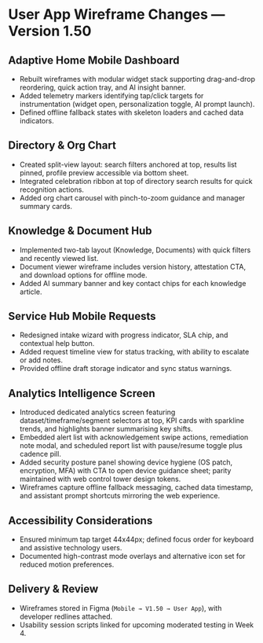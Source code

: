# User App Wireframe Changes — Version 1.50

## Adaptive Home Mobile Dashboard
- Rebuilt wireframes with modular widget stack supporting drag-and-drop reordering, quick action tray, and AI insight banner.
- Added telemetry markers identifying tap/click targets for instrumentation (widget open, personalization toggle, AI prompt launch).
- Defined offline fallback states with skeleton loaders and cached data indicators.

## Directory & Org Chart
- Created split-view layout: search filters anchored at top, results list pinned, profile preview accessible via bottom sheet.
- Integrated celebration ribbon at top of directory search results for quick recognition actions.
- Added org chart carousel with pinch-to-zoom guidance and manager summary cards.

## Knowledge & Document Hub
- Implemented two-tab layout (Knowledge, Documents) with quick filters and recently viewed list.
- Document viewer wireframe includes version history, attestation CTA, and download options for offline mode.
- Added AI summary banner and key contact chips for each knowledge article.

## Service Hub Mobile Requests
- Redesigned intake wizard with progress indicator, SLA chip, and contextual help button.
- Added request timeline view for status tracking, with ability to escalate or add notes.
- Provided offline draft storage indicator and sync status warnings.

## Analytics Intelligence Screen
- Introduced dedicated analytics screen featuring dataset/timeframe/segment selectors at top, KPI cards with sparkline trends, and highlights banner summarising key shifts.
- Embedded alert list with acknowledgement swipe actions, remediation note modal, and scheduled report list with pause/resume toggle plus cadence pill.
- Added security posture panel showing device hygiene (OS patch, encryption, MFA) with CTA to open device guidance sheet; parity maintained with web control tower design tokens.
- Wireframes capture offline fallback messaging, cached data timestamp, and assistant prompt shortcuts mirroring the web experience.

## Accessibility Considerations
- Ensured minimum tap target 44x44px; defined focus order for keyboard and assistive technology users.
- Documented high-contrast mode overlays and alternative icon set for reduced motion preferences.

## Delivery & Review
- Wireframes stored in Figma (`Mobile → V1.50 → User App`), with developer redlines attached.
- Usability session scripts linked for upcoming moderated testing in Week 4.
